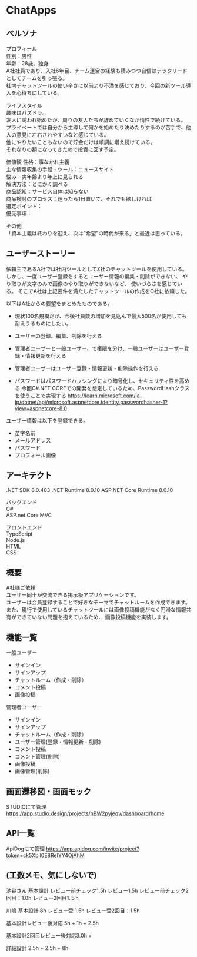 # ChatApps

## ペルソナ

プロフィール  
性別：男性  
年齢：28歳、独身  
A社社員であり、入社6年目、チーム運営の経験も積みつつ自信はテックリードとしてチームを引っ張る。  
社内チャットツールの使い辛さに以前より不満を感じており、今回の新ツール導入を心待ちにしている。

ライフスタイル  
趣味はパズドラ。  
友人に誘われ始めたが、周りの友人たちが辞めていくなか惰性で続けている。  
プライベートでは自分から主導して何かを始めたり決めたりするのが苦手で、他人の意見に左右されやすいなと感じている。  
他にやりたいこともないので貯金だけは順調に増え続けている。  
それなりの額になってきたので投資に回す予定。  

価値観
性格：事なかれ主義  
主な情報収集の手段・ツール：ニュースサイト  
悩み：実年齢より年上に見られる  
解決方法：とにかく調べる  
商品認知：サービス自体は知らない  
商品検討のプロセス：迷ったら1日置いて、それでも欲しければ  
選定ポイント：  
優先事項：  

その他  
「資本主義は終わりを迎え、次は"希望"の時代が来る」と最近は思っている。

## ユーザーストーリー

依頼主であるA社では社内ツールとしてZ社のチャットツールを使用している。
しかし、一度ユーザー登録をするとユーザー情報の編集・削除ができない、
やり取りが文字のみで画像のやり取りができないなど、
使いづらさを感じている。
そこでA社は上記要件を満たしたチャットツールの作成をO社に依頼した。

以下はA社からの要望をまとめたものである。

- 現状100名規模だが、今後社員数の増加を見込んで最大500名が使用しても耐えうるものにしたい。

- ユーザーの登録、編集、削除を行える
- 管理者ユーザーと一般ユーザー、で権限を分け、一般ユーザーはユーザー登録・情報更新を行える
- 管理者ユーザーはユーザー登録・情報更新・削除操作を行える
- パスワードはパスワードハッシングにより暗号化し、セキュリティ性を高める
 今回C#.NET COREでの開発を想定しているため、PasswordHashクラスを使うことで実現する
 <https://learn.microsoft.com/ja-jp/dotnet/api/microsoft.aspnetcore.identity.passwordhasher-1?view=aspnetcore-8.0>

ユーザー情報は以下を登録できる。

- 苗字名前
- メールアドレス
- パスワード
- プロフィール画像

## アーキテクト

.NET SDK 8.0.403
.NET Runtime 8.0.10
ASP.NET Core Runtime 8.0.10

バックエンド  
C#  
ASP.net Core MVC  

フロントエンド  
TypeScript  
Node.js  
HTML  
CSS  

## 概要

A社様ご依頼  
ユーザー同士が交流できる掲示板アプリケーションです。  
ユーザーは会員登録することで好きなテーマでチャットルームを作成できます。  
また、現行で使用しているチャットツールには画像投稿機能がなく円滑な情報共有ができていない問題を抱えているため、
画像投稿機能を実装します。  

## 機能一覧

一般ユーザー

- サインイン
- サインアップ
- チャットルーム（作成・削除）
- コメント投稿
- 画像投稿

管理者ユーザー

- サインイン
- サインアップ
- チャットルーム（作成・削除）
- ユーザー管理(登録・情報更新・削除)
- コメント投稿
- コメント管理(削除)
- 画像投稿
- 画像管理(削除)


## 画面遷移図・画面モック

STUDIOにて管理
<https://app.studio.design/projects/nBW2pyjeqv/dashboard/home>

## API一覧

ApiDogにて管理
<https://app.apidog.com/invite/project?token=ck5Xbll0E8ReIYY4OjAhM>

## (工数メモ、気にしないで)

池谷さん
基本設計
レビュー前チェック1.5h
レビュー1.5h
レビュー前チェック2回目：1.0h
レビュー2回目1.５h

川嶋
基本設計 8h
レビュー受 1.5h
レビュー受2回目：1.5h

基本設計レビュー後対応 5h + 1h + 2.5h

基本設計2回目レビュー後対応3.0h +


詳細設計 2.5h + 2.5h + 8h
